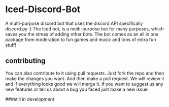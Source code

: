 # Iced-Discord-Bot
A multi-purpose discord bot that uses the discord API specifically discord.py :)
The Iced bot, is a multi-purpose bot for many purposes, which saves you the stress of adding other bots. The bot comes as an all in one package from moderation to fun games and music and tons of extra fun stuff! 

## contributing
You can also contribute to it using pull requests. Just fork the repo and then make the changes you want. And then make a pull request. We will review it and if everything looks good we will merge it. If you want to suggest us any new features or tell us about a bug you faced just make a new issue.

###still in development
